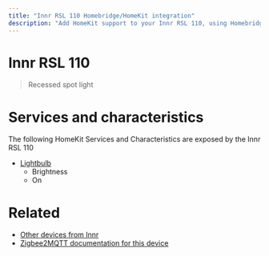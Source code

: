 ```yaml
---
title: "Innr RSL 110 Homebridge/HomeKit integration"
description: "Add HomeKit support to your Innr RSL 110, using Homebridge, Zigbee2MQTT and homebridge-z2m."
---
```

<!---
This file has been GENERATED using src/docgen/docgen.ts
DO NOT EDIT THIS FILE MANUALLY!
-->
# Innr RSL 110
> Recessed spot light


# Services and characteristics
The following HomeKit Services and Characteristics are exposed by
the Innr RSL 110

* [Lightbulb](../../light.md)
  * Brightness
  * On


# Related
* [Other devices from Innr](../index.md#innr)
* [Zigbee2MQTT documentation for this device](https://www.zigbee2mqtt.io/devices/RSL_110.html)